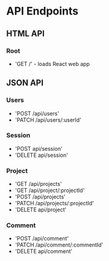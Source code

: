 # API Endpoints

## HTML API

### Root
- 'GET /' - loads React web app

## JSON API

### Users
- 'POST /api/users'
- 'PATCH /api/users/:userId'

### Session
- 'POST api/session'
- 'DELETE api/session'

### Project
- 'GET /api/projects'
- 'GET /api/project/:projectId'
- 'POST /api/projects'
- 'PATCH /api/projects/:projectId'
- 'DELETE api/project'

### Comment
- 'POST /api/comment'
- 'PATCH /api/comment/:commentId'
- 'DELETE api/comment'
